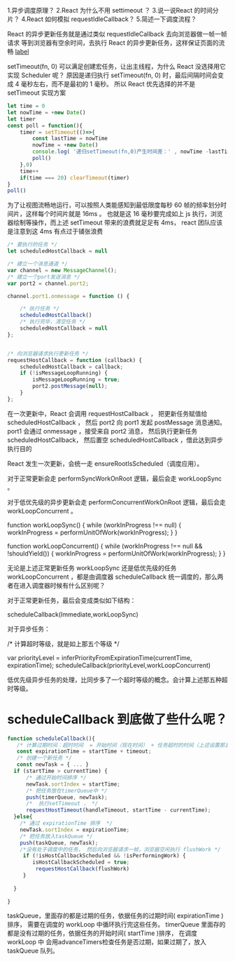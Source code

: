 1.异步调度原理？
2.React 为什么不用 settimeout ？
3.说一说React 的时间分片？
4.React 如何模拟 requestIdleCallback？
5.简述一下调度流程？




React 的异步更新任务就是通过类似 requestIdleCallback 去向浏览器做一帧一帧请求
等到浏览器有空余时间，去执行 React 的异步更新任务，这样保证页面的流畅
[label](https://p9-juejin.byteimg.com/tos-cn-i-k3u1fbpfcp/4cdece5756244975beb3ca5352af4eb8~tplv-k3u1fbpfcp-zoom-in-crop-mark%3A3024%3A0%3A0%3A0.awebp)





setTimeout(fn, 0) 可以满足创建宏任务，让出主线程，为什么 React 没选择用它实现 Scheduler 呢？
原因是递归执行 setTimeout(fn, 0) 时，最后间隔时间会变成 4 毫秒左右，而不是最初的 1 毫秒。
所以 React 优先选择的并不是 setTimeout 实现方案


``` js
let time = 0 
let nowTime = +new Date()
let timer
const poll = function(){
    timer = setTimeout(()=>{
        const lastTime = nowTime
        nowTime = +new Date()
        console.log( '递归setTimeout(fn,0)产生时间差：' , nowTime -lastTime )
        poll()
    },0)
    time++
    if(time === 20) clearTimeout(timer)
}
poll()
```


为了让视图流畅地运行，可以按照人类能感知到最低限度每秒 60 帧的频率划分时间片，这样每个时间片就是 16ms 。
也就是这 16 毫秒要完成如上 js 执行，浏览器绘制等操作，而上述 setTimeout 带来的浪费就足足有 4ms，
react 团队应该是注意到这 4ms 有点过于铺张浪费




```js
/* 要执行的任务 */
let scheduledHostCallback = null

/* 建立一个消息通道 */
var channel = new MessageChannel();
/* 建立一个port发送消息 */
var port2 = channel.port2;

channel.port1.onmessage = function () {

    /* 执行任务 */
    scheduledHostCallback() 
    /* 执行完毕，清空任务 */
    scheduledHostCallback = null
};


/* 向浏览器请求执行更新任务 */
requestHostCallback = function (callback) {
    scheduledHostCallback = callback;
    if (!isMessageLoopRunning) {
        isMessageLoopRunning = true;
        port2.postMessage(null);
    }
};
```

在一次更新中，React 会调用 requestHostCallback ，
把更新任务赋值给 scheduledHostCallback ，
然后 port2 向 port1 发起 postMessage 消息通知。
port1 会通过 onmessage ，接受来自 port2 消息，
然后执行更新任务 scheduledHostCallback，
然后置空 scheduledHostCallback ，借此达到异步执行目的





React 发生一次更新，会统一走 ensureRootIsScheduled（调度应用）。



对于正常更新会走 performSyncWorkOnRoot 逻辑，最后会走 workLoopSync 。

对于低优先级的异步更新会走 performConcurrentWorkOnRoot 逻辑，最后会走 workLoopConcurrent 。


function workLoopSync() {
  while (workInProgress !== null) {
    workInProgress = performUnitOfWork(workInProgress);
  }
}


function workLoopConcurrent() {
  while (workInProgress !== null && !shouldYield()) {
    workInProgress = performUnitOfWork(workInProgress);
  }
}

无论是上述正常更新任务 workLoopSync 还是低优先级的任务 workLoopConcurrent ，都是由调度器 scheduleCallback 统一调度的，那么两者在进入调度器时候有什么区别呢？

对于正常更新任务，最后会变成类似如下结构：

scheduleCallback(Immediate,workLoopSync)


对于异步任务：

/* 计算超时等级，就是如上那五个等级 */

var priorityLevel = inferPriorityFromExpirationTime(currentTime, expirationTime);
scheduleCallback(priorityLevel,workLoopConcurrent)

低优先级异步任务的处理，比同步多了一个超时等级的概念。会计算上述那五种超时等级。



# scheduleCallback 到底做了些什么呢？



``` js
function scheduleCallback(){
   /* 计算过期时间：超时时间  = 开始时间（现在时间） + 任务超时的时间（上述设置那五个等级）     */
   const expirationTime = startTime + timeout;
   /* 创建一个新任务 */
   const newTask = { ... }
  if (startTime > currentTime) {
      /* 通过开始时间排序 */
      newTask.sortIndex = startTime;
      /* 把任务放在timerQueue中 */
      push(timerQueue, newTask);
      /*  执行setTimeout ， */
      requestHostTimeout(handleTimeout, startTime - currentTime);
  }else{
    /* 通过 expirationTime 排序  */
    newTask.sortIndex = expirationTime;  
    /* 把任务放入taskQueue */
    push(taskQueue, newTask);
    /*没有处于调度中的任务， 然后向浏览器请求一帧，浏览器空闲执行 flushWork */
     if (!isHostCallbackScheduled && !isPerformingWork) {
        isHostCallbackScheduled = true;
         requestHostCallback(flushWork)
     }
    
  }
  
} 
```


taskQueue，里面存的都是过期的任务，依据任务的过期时间( expirationTime ) 排序，
需要在调度的 workLoop 中循环执行完这些任务。
timerQueue 里面存的都是没有过期的任务，依据任务的开始时间( startTime )排序，
在调度 workLoop 中 会用advanceTimers检查任务是否过期，如果过期了，放入 taskQueue 队列。
